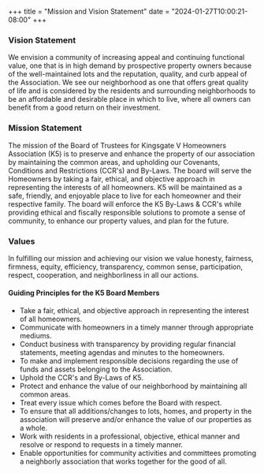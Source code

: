 +++
title = "Mission and Vision Statement"
date = "2024-01-27T10:00:21-08:00"
+++

<h3>Vision Statement</h3> 

We envision a community of increasing appeal and continuing functional value, one that is in high demand by prospective property owners because of the well-maintained lots and the reputation, quality, and curb appeal of the Association. We see our neighborhood as one that offers great quality of life and is considered by the residents and surrounding neighborhoods to be an affordable and desirable place in which to live, where all owners can benefit from a good return on their investment.

<h3>Mission Statement</h3>

The mission of the Board of Trustees for Kingsgate V Homeowners Association (K5) is to preserve and enhance the property of our association by maintaining the common areas, and upholding our Covenants, Conditions and Restrictions (CCR's) and By-Laws. The board will serve the Homeowners by taking a fair, ethical, and objective approach in representing the interests of all homeowners. K5 will be maintained as a safe, friendly, and enjoyable place to live for each homeowner and their respective family. The board will enforce the K5 By-Laws & CCR's while providing ethical and fiscally responsible solutions to promote a sense of community, to enhance our property values, and plan for the future. 

<h3>Values</h3>

In fulfilling our mission and achieving our vision we value honesty, fairness, firmness, equity, efficiency, transparency, common sense, participation, respect, cooperation, and neighborliness in all our actions.

<h4>Guiding Principles for the K5 Board Members</h4>

- Take a fair, ethical, and objective approach in representing the interest of all homeowners.
- Communicate with homeowners in a timely manner through appropriate mediums.
- Conduct business with transparency by providing regular financial statements, meeting agendas and minutes to the homeowners.
- To make and implement responsible decisions regarding the use of funds and assets belonging to the Association.  
- Uphold the CCR's and By-Laws of K5. 
- Protect and enhance the value of our neighborhood by maintaining all common areas. 
- Treat every issue which comes before the Board with respect. 
- To ensure that all additions/changes to lots, homes, and property in the association will preserve and/or enhance the value of our properties as a whole.
- Work with residents in a professional, objective, ethical manner and resolve or respond to requests in a timely manner. 
- Enable opportunities for community activities and committees promoting a neighborly association that works together for the good of all.


